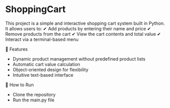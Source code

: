 # ShoppingCart
This project is a simple and interactive shopping cart system built in Python. It allows users to:
✔ Add products by entering their name and price
✔ Remove products from the cart
✔ View the cart contents and total value
✔ Interact via a terminal-based menu

🚀 Features
- Dynamic product management without predefined product lists
- Automatic cart value calculation
- Object-oriented design for flexibility
- Intuitive text-based interface

🔧 How to Run
- Clone the repository
- Run the main.py file
